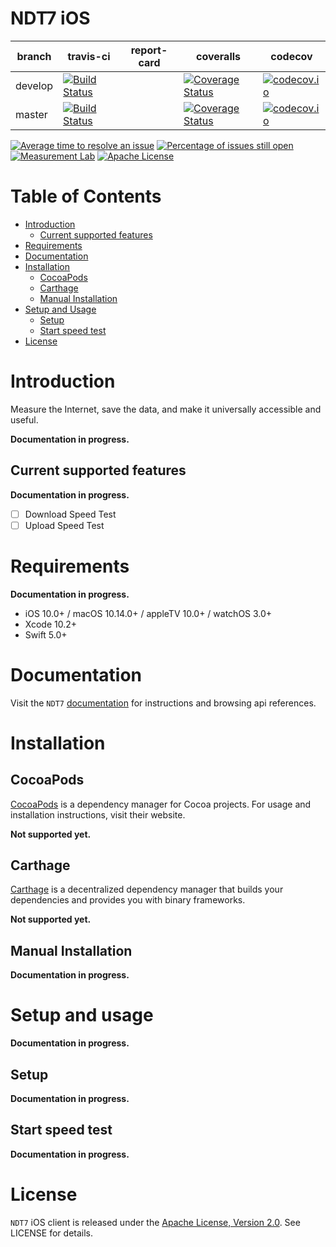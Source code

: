 # NDT7 iOS

| branch | travis-ci | report-card | coveralls | codecov |
|--------|-----------|-------------|-----------|---------|
| develop | [![Build Status](https://travis-ci.org/m-lab/ndt7-client-ios.svg?branch=develop)](https://travis-ci.org/m-lab/ndt7-client-ios) | | [![Coverage Status](https://coveralls.io/repos/github/m-lab/ndt7-client-ios/badge.svg?branch=develop)](https://coveralls.io/github/m-lab/ndt7-client-ios?branch=develop) | [![codecov.io](https://codecov.io/github/realm/SwiftLint/ndt7-client-ios.svg?branch=develop)](https://codecov.io/github/realm/ndt7-client-ios?branch=develop) |
| master | [![Build Status](https://travis-ci.org/m-lab/ndt7-client-ios.svg?branch=master)](https://travis-ci.org/m-lab/ndt7-client-ios) | | [![Coverage Status](https://coveralls.io/repos/github/m-lab/ndt7-client-ios/badge.svg?branch=master)](https://coveralls.io/github/m-lab/ndt7-client-ios?branch=master) | [![codecov.io](https://codecov.io/github/realm/SwiftLint/ndt7-client-ios.svg?branch=master)](https://codecov.io/github/realm/ndt7-client-ios?branch=master) |

[![Average time to resolve an issue](http://isitmaintained.com/badge/resolution/m-lab/ndt7-client-ios.svg)](http://isitmaintained.com/project/m-lab/ndt7-client-ios "Average time to resolve an issue")
[![Percentage of issues still open](http://isitmaintained.com/badge/open/m-lab/ndt7-client-ios.svg)](http://isitmaintained.com/project/m-lab/ndt7-client-ios "Percentage of issues still open")
[![Measurement Lab](https://img.shields.io/badge/Measurement%20Lab-purple.svg)](https://www.measurementlab.net/)
[![Apache License](https://img.shields.io/github/license/m-lab/ndt7-client-ios.svg)](http://www.apache.org/licenses/LICENSE-2.0)

# Table of Contents

<!-- MarkdownTOC -->

- [Introduction](#introduction)
    - [Current supported features](#current-supported-features)
- [Requirements](#requirements)
- [Documentation](#documentation)
- [Installation](#installation)
    - [CocoaPods](#cocoapods)
    - [Carthage](#carthage)
    - [Manual Installation](#manual-installation)
- [Setup and Usage](#setup-and-usage)
    - [Setup](#setup)
    - [Start speed test](#start-speed-test)
- [License](#license)

<!-- /MarkdownTOC -->

<a name="introduction"></a>
# Introduction

Measure the Internet, save the data, and make it universally accessible and useful.

**Documentation in progress.**

<a name="current-supported-features"></a>
## Current supported features

**Documentation in progress.**

- [ ] Download Speed Test
- [ ] Upload Speed Test

<a name="requirements"></a>
# Requirements

**Documentation in progress.**

- iOS 10.0+ / macOS 10.14.0+ / appleTV 10.0+ / watchOS 3.0+
- Xcode 10.2+
- Swift 5.0+

<a name="documentation"></a>
# Documentation

Visit the `NDT7` [documentation](http://htmlpreview.github.io/?https://github.com/m-lab/ndt7-client-ios/blob/master/docs/index.html) for instructions and browsing api references.

<a name="installation"></a>
# Installation

<a name="cocoapods"></a>
## CocoaPods

[CocoaPods](https://cocoapods.org) is a dependency manager for Cocoa projects. For usage and installation instructions, visit their website.

**Not supported yet.**

<a name="carthage"></a>
## Carthage

[Carthage](https://github.com/Carthage/Carthage) is a decentralized dependency manager that builds your dependencies and provides you with binary frameworks.

**Not supported yet.**

<a name="manual-installation"></a>
## Manual Installation

**Documentation in progress.**

<a name="setup-and-usage"></a>
# Setup and usage

**Documentation in progress.**

<a name="setup"></a>
## Setup

**Documentation in progress.**

<a name="start-speed-test"></a>
## Start speed test

**Documentation in progress.**

# License

`NDT7` iOS client is released under the [Apache License, Version 2.0](http://www.apache.org/licenses/LICENSE-2.0). See LICENSE for details.

